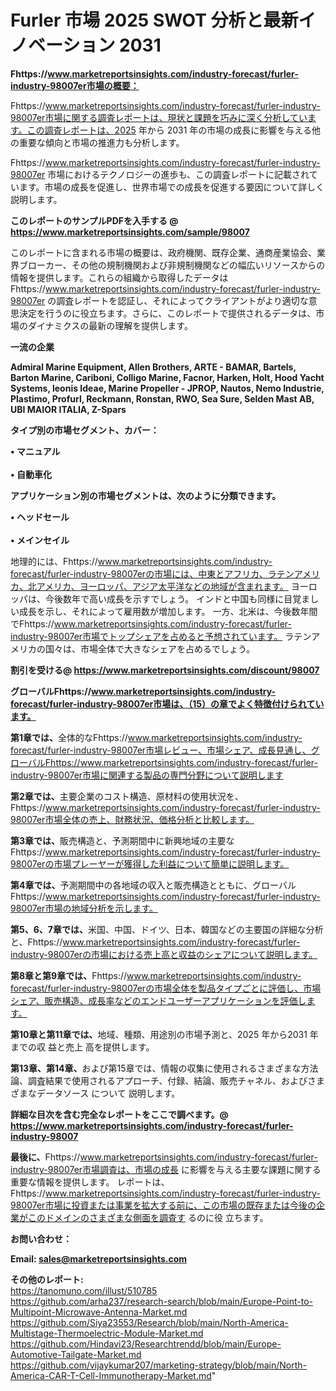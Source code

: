 # Furler 市場 2025 SWOT 分析と最新イノベーション 2031

<strong><b>Fhttps://www.marketreportsinsights.com/industry-forecast/furler-industry-98007er市場の概要：</b></strong>

Fhttps://www.marketreportsinsights.com/industry-forecast/furler-industry-98007er市場に関する調査レポートは、現状と課題を巧みに深く分析しています。この調査レポートは、2025 年から 2031 年の市場の成長に影響を与える他の重要な傾向と市場の推進力も分析します。

Fhttps://www.marketreportsinsights.com/industry-forecast/furler-industry-98007er 市場におけるテクノロジーの進歩も、この調査レポートに記載されています。市場の成長を促進し、世界市場での成長を促進する要因について詳しく説明します。

<strong>このレポートのサンプルPDFを入手する @ <a href=https://www.marketreportsinsights.com/sample/98007>https://www.marketreportsinsights.com/sample/98007</a></strong>

このレポートに含まれる市場の概要は、政府機関、既存企業、通商産業協会、業界ブローカー、その他の規制機関および非規制機関などの幅広いリソースからの情報を提供します。これらの組織から取得したデータは Fhttps://www.marketreportsinsights.com/industry-forecast/furler-industry-98007er の調査レポートを認証し、それによってクライアントがより適切な意思決定を行うのに役立ちます。さらに、このレポートで提供されるデータは、市場のダイナミクスの最新の理解を提供します。

<strong>一流の企業</strong>

<strong><b>Admiral Marine Equipment, Allen Brothers, ARTE - BAMAR, Bartels, Barton Marine, Cariboni, Colligo Marine, Facnor, Harken, Holt, Hood Yacht Systems, leonis Ideae, Marine Propeller - JPROP, Nautos, Nemo Industrie, Plastimo, Profurl, Reckmann, Ronstan, RWO, Sea Sure, Selden Mast AB, UBI MAIOR ITALIA, Z-Spars</b></strong>

<strong><b>タイプ別の市場セグメント、カバー：</b></strong>

<strong>• マニュアル<br><br>• 自動車化</strong>

<strong><b>アプリケーション別の市場セグメントは、次のように分類できます。</b></strong>

<strong>• ヘッドセール<br><br>• メインセイル</strong>

 地理的には、Fhttps://www.marketreportsinsights.com/industry-forecast/furler-industry-98007erの市場には、中東とアフリカ、ラテンアメリカ、北アメリカ、ヨーロッパ、アジア太平洋などの地域が含まれます。 ヨーロッパは、今後数年で高い成長を示すでしょう。 インドと中国も同様に目覚ましい成長を示し、それによって雇用数が増加します。 一方、北米は、今後数年間でFhttps://www.marketreportsinsights.com/industry-forecast/furler-industry-98007er市場でトップシェアを占めると予想されています。 ラテンアメリカの国々は、市場全体で大きなシェアを占めるでしょう。

<strong>割引を受ける@ <a href=https://www.marketreportsinsights.com/discount/98007>https://www.marketreportsinsights.com/discount/98007</a></strong>

<strong><b>グローバルFhttps://www.marketreportsinsights.com/industry-forecast/furler-industry-98007er市場は、（15）の章でよく特徴付けられています。</b></strong>

<strong><b>第</b></strong><strong><b>1章では、</b></strong>全体的なFhttps://www.marketreportsinsights.com/industry-forecast/furler-industry-98007er市場レビュー、市場シェア、成長見通し、グローバルFhttps://www.marketreportsinsights.com/industry-forecast/furler-industry-98007er市場に関連する製品の専門分野について説明します

<strong><b>第2章では、</b></strong>主要企業のコスト構造、原材料の使用状況を、Fhttps://www.marketreportsinsights.com/industry-forecast/furler-industry-98007er市場全体の売上、財務状況、価格分析と比較します。

<strong><b>第3章では、</b></strong>販売構造と、予測期間中に新興地域の主要なFhttps://www.marketreportsinsights.com/industry-forecast/furler-industry-98007erの市場プレーヤーが獲得した利益について簡単に説明します。

<strong><b>第4章では、</b></strong>予測期間中の各地域の収入と販売構造とともに、グローバルFhttps://www.marketreportsinsights.com/industry-forecast/furler-industry-98007er市場の地域分析を示します。

<strong><b>第5、6、7章では、</b></strong>米国、中国、ドイツ、日本、韓国などの主要国の詳細な分析と、Fhttps://www.marketreportsinsights.com/industry-forecast/furler-industry-98007erの市場における売上高と収益のシェアについて説明します。

<strong><b>第8章と第9章では、</b></strong>Fhttps://www.marketreportsinsights.com/industry-forecast/furler-industry-98007erの市場全体を製品タイプごとに評価し、市場シェア、販売構造、成長率などのエンドユーザーアプリケーションを評価します。

<strong><b>第10章と第11章では、</b></strong>地域、種類、用途別の市場予測と、2025 年から2031 年までの収 益と売上 高を提供します。

<strong><b>第13章、第14章、</b></strong>および第15章では、情報の収集に使用されるさまざまな方法論、調査結果で使用されるアプローチ、付録、結論、販売チャネル、およびさまざまなデータソース について 説明します。

<strong>詳細な目次を含む完全なレポートをここで調べます。@ <a href=https://www.marketreportsinsights.com/industry-forecast/furler-industry-98007>https://www.marketreportsinsights.com/industry-forecast/furler-industry-98007</a></strong>

<strong><b>最後に、</b></strong>Fhttps://www.marketreportsinsights.com/industry-forecast/furler-industry-98007er市場調査は、市場の成長 に影響を</a>与える主要な課題に関する重要な情報を提供します。 レポートは、Fhttps://www.marketreportsinsights.com/industry-forecast/furler-industry-98007er市場に投資または事業を拡大する前に、この市場の既存または今後の企業がこのドメインのさまざまな側面を調査す るのに役 立ちます。

<strong><b>お問い合わせ：</b></strong>

<strong>Email: </strong><a href=mailto:sales@marketreportsinsights.com><strong>sales@marketreportsinsights.com</strong></a>

<strong>その他のレポート:</strong>
<br>
<a href=https://tanomuno.com/illust/510785>https://tanomuno.com/illust/510785</a>
<br>
<a href=https://github.com/arha237/research-search/blob/main/Europe-Point-to-Multipoint-Microwave-Antenna-Market.md>https://github.com/arha237/research-search/blob/main/Europe-Point-to-Multipoint-Microwave-Antenna-Market.md</a>
<br>
<a href=https://github.com/Siya23553/Research/blob/main/North-America-Multistage-Thermoelectric-Module-Market.md>https://github.com/Siya23553/Research/blob/main/North-America-Multistage-Thermoelectric-Module-Market.md</a>
<br>
<a href=https://github.com/Hindavi23/Researchtrendd/blob/main/Europe-Automotive-Tailgate-Market.md>https://github.com/Hindavi23/Researchtrendd/blob/main/Europe-Automotive-Tailgate-Market.md</a>
<br>
<a href=https://github.com/vijaykumar207/marketing-strategy/blob/main/North-America-CAR-T-Cell-Immunotherapy-Market.md>https://github.com/vijaykumar207/marketing-strategy/blob/main/North-America-CAR-T-Cell-Immunotherapy-Market.md</a>"
